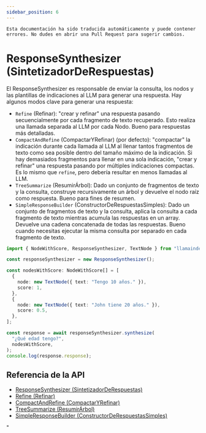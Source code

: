 ```yaml
---
sidebar_position: 6
---
```


`Esta documentación ha sido traducida automáticamente y puede contener errores. No dudes en abrir una Pull Request para sugerir cambios.`

# ResponseSynthesizer (SintetizadorDeRespuestas)

El ResponseSynthesizer es responsable de enviar la consulta, los nodos y las plantillas de indicaciones al LLM para generar una respuesta. Hay algunos modos clave para generar una respuesta:

- `Refine` (Refinar): "crear y refinar" una respuesta pasando secuencialmente por cada fragmento de texto recuperado. Esto realiza una llamada separada al LLM por cada Nodo. Bueno para respuestas más detalladas.
- `CompactAndRefine` (CompactarYRefinar) (por defecto): "compactar" la indicación durante cada llamada al LLM al llenar tantos fragmentos de texto como sea posible dentro del tamaño máximo de la indicación. Si hay demasiados fragmentos para llenar en una sola indicación, "crear y refinar" una respuesta pasando por múltiples indicaciones compactas. Es lo mismo que `refine`, pero debería resultar en menos llamadas al LLM.
- `TreeSummarize` (ResumirÁrbol): Dado un conjunto de fragmentos de texto y la consulta, construye recursivamente un árbol y devuelve el nodo raíz como respuesta. Bueno para fines de resumen.
- `SimpleResponseBuilder` (ConstructorDeRespuestasSimples): Dado un conjunto de fragmentos de texto y la consulta, aplica la consulta a cada fragmento de texto mientras acumula las respuestas en un array. Devuelve una cadena concatenada de todas las respuestas. Bueno cuando necesitas ejecutar la misma consulta por separado en cada fragmento de texto.

```typescript
import { NodeWithScore, ResponseSynthesizer, TextNode } from "llamaindex";

const responseSynthesizer = new ResponseSynthesizer();

const nodesWithScore: NodeWithScore[] = [
  {
    node: new TextNode({ text: "Tengo 10 años." }),
    score: 1,
  },
  {
    node: new TextNode({ text: "John tiene 20 años." }),
    score: 0.5,
  },
];

const response = await responseSynthesizer.synthesize(
  "¿Qué edad tengo?",
  nodesWithScore,
);
console.log(response.response);
```

## Referencia de la API

- [ResponseSynthesizer (SintetizadorDeRespuestas)](../../api/classes/ResponseSynthesizer.md)
- [Refine (Refinar)](../../api/classes/Refine.md)
- [CompactAndRefine (CompactarYRefinar)](../../api/classes/CompactAndRefine.md)
- [TreeSummarize (ResumirÁrbol)](../../api/classes/TreeSummarize.md)
- [SimpleResponseBuilder (ConstructorDeRespuestasSimples)](../../api/classes/SimpleResponseBuilder.md)

"
